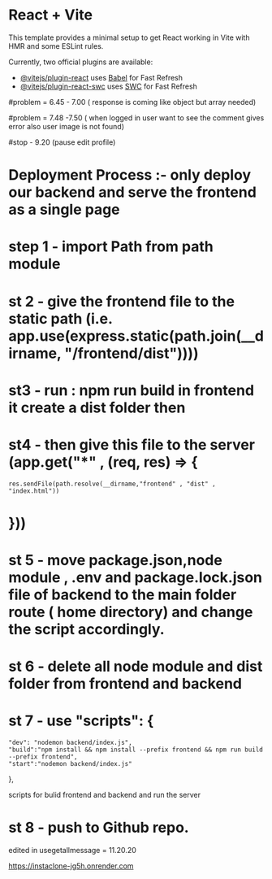 # React + Vite

This template provides a minimal setup to get React working in Vite with HMR and some ESLint rules.

Currently, two official plugins are available:

- [@vitejs/plugin-react](https://github.com/vitejs/vite-plugin-react/blob/main/packages/plugin-react/README.md) uses [Babel](https://babeljs.io/) for Fast Refresh
- [@vitejs/plugin-react-swc](https://github.com/vitejs/vite-plugin-react-swc) uses [SWC](https://swc.rs/) for Fast Refresh


#problem = 6.45 - 7.00 ( response is coming like object but array needed)

#problem = 7.48 -7.50 ( when logged in user want to see the comment gives error also user image is not found)

#stop - 9.20 (pause edit profile)



# Deployment Process :- only deploy our backend and serve the frontend as a single page

# step 1 - import Path from path module 
# st 2 - give the frontend file to the static path (i.e. app.use(express.static(path.join(__dirname, "/frontend/dist"))))

# st3 - run : npm run build in frontend it create a dist folder then 
# st4 - then give this file to the server (app.get("*" , (req, res) => {
    res.sendFile(path.resolve(__dirname,"frontend" , "dist" , "index.html"))
# }))

# st 5 -  move package.json,node module , .env and package.lock.json file of backend to the main folder route ( home directory) and change the script accordingly.

# st 6 - delete all node module and dist folder from frontend and backend

# st 7 - use   "scripts": {
    "dev": "nodemon backend/index.js",
    "build":"npm install && npm install --prefix frontend && npm run build --prefix frontend",
    "start":"nodemon backend/index.js"
  }, 

  scripts for bulid frontend and backend and run the server

# st 8 - push to Github repo.



edited in usegetallmessage = 11.20.20


https://instaclone-jg5h.onrender.com